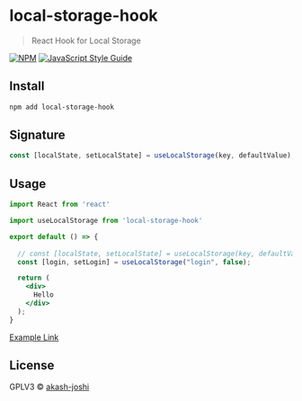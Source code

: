 # local-storage-hook

> React Hook for Local Storage

[![NPM](https://img.shields.io/npm/v/local-storage-hook.svg)](https://www.npmjs.com/package/local-storage-hook) [![JavaScript Style Guide](https://img.shields.io/badge/code_style-standard-brightgreen.svg)](https://standardjs.com)

## Install

```bash
npm add local-storage-hook
```

## Signature

```jsx
const [localState, setLocalState] = useLocalStorage(key, defaultValue);
```

## Usage

```jsx
import React from 'react'

import useLocalStorage from 'local-storage-hook'

export default () => {
  
  // const [localState, setLocalState] = useLocalStorage(key, defaultValue);
  const [login, setLogin] = useLocalStorage("login", false);

  return (
    <div>
      Hello
    </div>
  );
}
```
[Example Link](https://codesandbox.io/s/zealous-goldstine-m0994)

## License

GPLV3 © [akash-joshi](https://github.com/akash-joshi)
